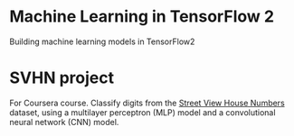 # Machine Learning in TensorFlow 2
Building machine learning models in TensorFlow2 

# SVHN project
For Coursera course. 
Classify digits from the [Street View House Numbers](http://ufldl.stanford.edu/housenumbers/) dataset, using a multilayer perceptron (MLP) model and a convolutional neural network (CNN) model. 
